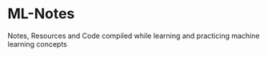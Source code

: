 # ML-Notes
Notes, Resources and Code compiled while learning and practicing machine learning concepts
